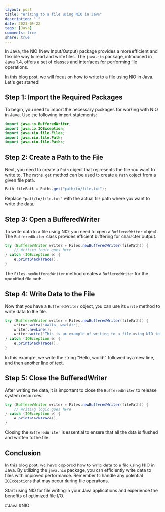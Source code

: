 ```yaml
---
layout: post
title: "Writing to a file using NIO in Java"
description: " "
date: 2023-09-22
tags: [Java]
comments: true
share: true
---
```


In Java, the NIO (New Input/Output) package provides a more efficient and flexible way to read and write files. The `java.nio` package, introduced in Java 1.4, offers a set of classes and interfaces for performing file operations.

In this blog post, we will focus on how to write to a file using NIO in Java. Let's get started!

## Step 1: Import the Required Packages

To begin, you need to import the necessary packages for working with NIO in Java. Use the following import statements:

```java
import java.io.BufferedWriter;
import java.io.IOException;
import java.nio.file.Files;
import java.nio.file.Path;
import java.nio.file.Paths;
```

## Step 2: Create a Path to the File

Next, you need to create a `Path` object that represents the file you want to write to. The `Paths.get` method can be used to create a `Path` object from a given file path.

```java
Path filePath = Paths.get("path/to/file.txt");
```

Replace `"path/to/file.txt"` with the actual file path where you want to write the data.

## Step 3: Open a BufferedWriter

To write data to a file using NIO, you need to open a `BufferedWriter` object. The `BufferedWriter` class provides efficient buffering for character output.

```java
try (BufferedWriter writer = Files.newBufferedWriter(filePath)) {
    // Writing logic goes here
} catch (IOException e) {
    e.printStackTrace();
}
```

The `Files.newBufferedWriter` method creates a `BufferedWriter` for the specified file path.

## Step 4: Write Data to the File

Now that you have a `BufferedWriter` object, you can use its `write` method to write data to the file.

```java
try (BufferedWriter writer = Files.newBufferedWriter(filePath)) {
    writer.write("Hello, world!");
    writer.newLine();
    writer.write("This is an example of writing to a file using NIO in Java");
} catch (IOException e) {
    e.printStackTrace();
}
```

In this example, we write the string "Hello, world!" followed by a new line, and then another line of text.

## Step 5: Close the BufferedWriter

After writing the data, it is important to close the `BufferedWriter` to release system resources.

```java
try (BufferedWriter writer = Files.newBufferedWriter(filePath)) {
    // Writing logic goes here
} catch (IOException e) {
    e.printStackTrace();
}
```

Closing the `BufferedWriter` is essential to ensure that all the data is flushed and written to the file.

## Conclusion

In this blog post, we have explored how to write data to a file using NIO in Java. By utilizing the `java.nio` package, you can efficiently write data to files with improved performance. Remember to handle any potential `IOExceptions` that may occur during file operations.

Start using NIO for file writing in your Java applications and experience the benefits of optimized file I/O.

#Java #NIO